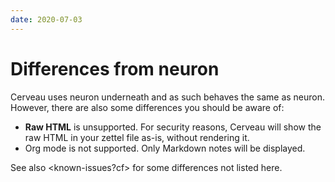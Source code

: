 ```yaml
---
date: 2020-07-03
---
```


# Differences from neuron

Cerveau uses neuron underneath and as such behaves the same as neuron. However, there are also some differences you should be aware of:

* **Raw HTML** is unsupported. For security reasons, Cerveau will show the raw HTML in your zettel file as-is, without rendering it.
* Org mode is not supported. Only Markdown notes will be displayed.

See also <known-issues?cf> for some differences not listed here.